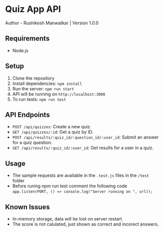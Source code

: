 # Quiz App API
Author - Rushikesh Manwatkar | Version 1.0.0

## Requirements
- Node.js

## Setup
1. Clone the repository
2. Install dependencies: `npm install`
3. Run the server: `npm run start`
4. API will be running on `http://localhost:3000`
5. To run tests: `npm run test`

## API Endpoints
- `POST /api/quizzes`: Create a new quiz.
- `GET /api/quizzes/:id`: Get a quiz by ID.
- `POST /api/results/:quiz_id/:question_id/:user_id`: Submit an answer for a quiz question.
- `GET /api/results/:quiz_id/:user_id`: Get results for a user in a quiz.

## Usage
- The sample requests are available in the `.test.js` files in the `/test` folder
- Before runing npm run test comment the following code 
`app.listen(PORT, () => console.log("Server running on ", url));`
## Known Issues
- In-memory storage, data will be lost on server restart.
- The score is not calulated, just shown as correct and incorect answers.